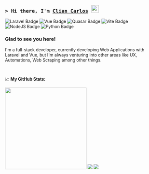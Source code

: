 ### <samp>&gt; Hi there, I'm <a href="#" target="_blank">Clian Carlos</a> <img src="https://media.giphy.com/media/hvRJCLFzcasrR4ia7z/giphy.gif" width="25"> </samp>

![Laravel Badge](https://img.shields.io/badge/Laravel-FF2D20?style=for-the-badge&logo=laravel&logoColor=white)
![Vue Badge](https://img.shields.io/badge/Vue.js-35495E?style=for-the-badge&logo=vuedotjs&logoColor=4FC08D)
![Quasar Badge](	https://img.shields.io/badge/Quasar-1976D2?style=for-the-badge&logo=quasar&logoColor=white)
![Vite Badge](https://img.shields.io/badge/Vite-B73BFE?style=for-the-badge&logo=vite&logoColor=FFD62E)
![NodeJS Badge](https://img.shields.io/badge/Node.js-339933?style=for-the-badge&logo=nodedotjs&logoColor=white)
![Python Badge](https://img.shields.io/badge/Python-FFD43B?style=for-the-badge&logo=python&logoColor=blue)

### Glad to see you here! 

I'm a full-stack developer, currently developing Web Applications with Laravel and Vue, but I'm always venturing into other areas like UX, Automations, Web Scraping among other things.

</br>


📈 **My GitHub Stats:**

<p>
  <img height="270" src="https://github-readme-streak-stats.herokuapp.com/?user=cliancarlos" />
  <img src="https://github-readme-stats.vercel.app/api/top-langs/?username=cliancarlos" />
  <img  src="https://github-profile-summary-cards.vercel.app/api/cards/profile-details?username=cliancarlos&theme=vue" />
  
  
</p>
